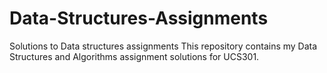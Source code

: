 # Data-Structures-Assignments
Solutions to Data structures assignments
This repository contains my Data Structures and Algorithms assignment solutions for UCS301.
